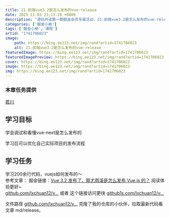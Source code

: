 ```yaml
---
title: 21.前端vue3.2是怎么发布的vue-release
date: 2025-11-03 23:13:28 +0800
description: "源码共读第一期掘金会员专属活动，21.前端vue3.2是怎么发布的vue-release"
categories: ['掘金小册']
tags: ['掘金小册','课程']
artid: "1741706023"
image:
    path: https://bing.ee123.net/img/rand?artid=1741706023
    alt: 21.前端vue3.2是怎么发布的vue-release
featuredImage: https://bing.ee123.net/img/rand?artid=1741706023
featuredImagePreview: https://bing.ee123.net/img/rand?artid=1741706023
cover: https://bing.ee123.net/img/rand?artid=1741706023
image: https://bing.ee123.net/img/rand?artid=1741706023
img: https://bing.ee123.net/img/rand?artid=1741706023
---
```


### 本章任务提供
[若川](https://juejin.cn/user/1415826704971918)

## 学习目标

学会调试和看懂vue-next是怎么发布的

学习后可以优化自己实际项目的发布流程

## 学习任务

学习200余行代码，vuejs如何发布的～  
参考文章： 掘金链接：[Vue 3.2 发布了，那尤雨溪是怎么发布 Vue.js 的？](https://juejin.cn/post/6997943192851054606 "https://juejin.cn/post/6997943192851054606") 阅读体验更好~  
[github.com/lxchuan12/v…](https://link.juejin.cn?target=https%3A%2F%2Fgithub.com%2Flxchuan12%2Fvue-next-analysis%2Ftree%2Fmaster%2Fmd%2Frelease "https://github.com/lxchuan12/vue-next-analysis/tree/master/md/release") 或者 这个链接访问更快 [github1s.com/lxchuan12/v…](https://link.juejin.cn?target=https%3A%2F%2Fgithub.com%2Flxchuan12%2Fvue-next-analysis%2Ftree%2Fmaster%2Fmd%2Frelease "https://github.com/lxchuan12/vue-next-analysis/tree/master/md/release")

文件路径 [github.com/lxchuan12/v…](https://link.juejin.cn?target=https%3A%2F%2Fgithub.com%2Flxchuan12%2Fvue-next-analysis%2Fvue-next%2Fscipts%2Frelease.js "https://github.com/lxchuan12/vue-next-analysis/vue-next/scipts/release.js") 克隆了我的仓库的小伙伴，拉取最新代码看文章 md/release。
